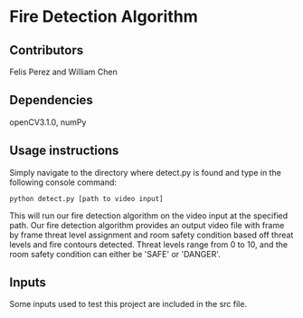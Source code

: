 # Fire Detection Algorithm
## Contributors
Felis Perez and William Chen
## Dependencies
openCV3.1.0, numPy
## Usage instructions
Simply navigate to the directory where detect.py is found and type in the following console command:

``` python detect.py [path to video input] ```

This will run our fire detection algorithm on the video input at the specified path. Our fire detection algorithm provides an output video file with frame by frame threat level assignment and room safety condition based off threat levels and fire contours detected. Threat levels range from 0 to 10, and the room safety condition can either be 'SAFE' or 'DANGER'.

## Inputs
Some inputs used to test this project are included in the src file.

